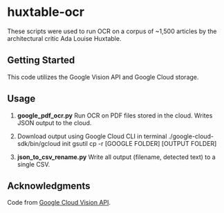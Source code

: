 # huxtable-ocr

These scripts were used to run OCR on a corpus of ~1,500 articles by the architectural critic Ada Louise Huxtable.

## Getting Started

This code utilizes the Google Vision API and Google Cloud storage.

## Usage

1. **google_pdf_ocr.py**
Run OCR on PDF files stored in the cloud. Writes JSON output to the cloud.

2. Download output using Google Cloud CLI in terminal
       ./google-cloud-sdk/bin/gcloud init
       gsutil cp -r [GOOGLE FOLDER] [OUTPUT FOLDER]
       
3. **json_to_csv_rename.py**
Write all output (filename, detected text) to a single CSV.

## Acknowledgments

Code from [Google Cloud Vision API](https://cloud.google.com/vision/docs/samples/vision-async-batch-annotate-images).


